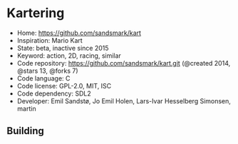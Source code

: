 # Kartering

- Home: https://github.com/sandsmark/kart
- Inspiration: Mario Kart
- State: beta, inactive since 2015
- Keyword: action, 2D, racing, similar
- Code repository: https://github.com/sandsmark/kart.git (@created 2014, @stars 13, @forks 7)
- Code language: C
- Code license: GPL-2.0, MIT, ISC
- Code dependency: SDL2
- Developer: Emil Sandstø, Jo Emil Holen, Lars-Ivar Hesselberg Simonsen, martin

## Building
